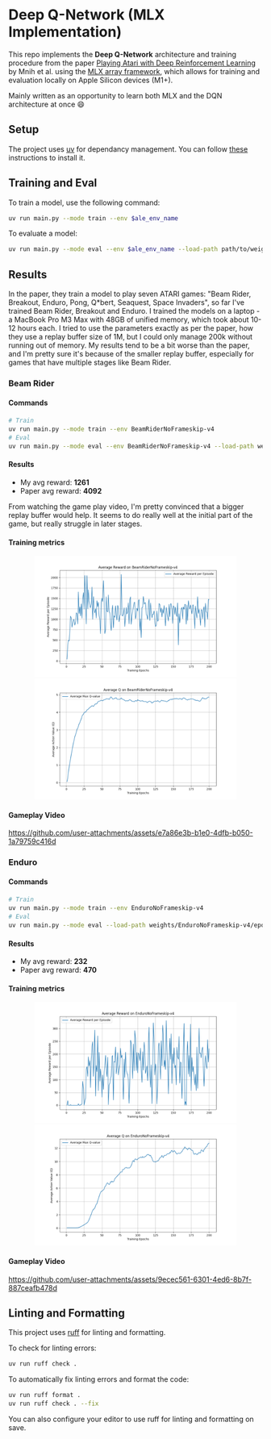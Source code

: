 # Deep Q-Network (MLX Implementation)

This repo implements the **Deep Q-Network** architecture and training procedure from the paper [Playing Atari with Deep Reinforcement Learning](https://arxiv.org/abs/1312.5602) by Mnih et al. using the [MLX array framework](https://github.com/ml-explore/mlx), which allows for training and evaluation locally on Apple Silicon devices (M1+).

Mainly written as an opportunity to learn both MLX and the DQN architecture at once 😄

## Setup

The project uses [uv](https://github.com/astral-sh/uv) for dependancy management. You can follow [these](https://github.com/astral-sh/uv?tab=readme-ov-file#installation) instructions to install it.

## Training and Eval

To train a model, use the following command:

```bash
uv run main.py --mode train --env $ale_env_name
```

To evaluate a model:

```bash
uv run main.py --mode eval --env $ale_env_name --load-path path/to/weights
```

## Results

In the paper, they train a model to play seven ATARI games: "Beam Rider, Breakout, Enduro, Pong, Q*bert, Seaquest, Space Invaders", so far I've trained Beam Rider, Breakout and Enduro. I trained the models on a laptop - a MacBook Pro M3 Max with 48GB of unified memory, which took about 10-12 hours each. I tried to use the parameters exactly as per the paper, how they use a replay buffer size of 1M, but I could only manage 200k without running out of memory. My results tend to be a bit worse than the paper, and I'm pretty sure it's because of the smaller replay buffer, especially for games that have multiple stages like Beam Rider.

### Beam Rider

#### Commands

```bash
# Train
uv run main.py --mode train --env BeamRiderNoFrameskip-v4
# Eval
uv run main.py --mode eval --env BeamRiderNoFrameskip-v4 --load-path weights/BeamRiderNoFrameskip-v4/epoch_200.safetensors
```

#### Results

* My avg reward: **1261**
* Paper avg reward: **4092**

From watching the game play video, I'm pretty convinced that a bigger replay buffer would help. It seems to do really well at the initial part of the game, but really struggle in later stages.

#### Training metrics

<p align="center">
  <img src="weights/BeamRiderNoFrameskip-v4/rewards_plot.png" alt="Rewards Plot" width="400">
  <img src="weights/BeamRiderNoFrameskip-v4/q_values_plot.png"  alt="Q Values Plot" width="400">
</p>

#### Gameplay Video


https://github.com/user-attachments/assets/e7a86e3b-b1e0-4dfb-b050-1a79759c416d


### Enduro

#### Commands

```bash
# Train
uv run main.py --mode train --env EnduroNoFrameskip-v4
# Eval
uv run main.py --mode eval --load-path weights/EnduroNoFrameskip-v4/epoch_200.safetensors --env EnduroNoFrameskip-v4
```

#### Results

* My avg reward: **232**
* Paper avg reward: **470**

#### Training metrics

<p align="center">
  <img src="weights/EnduroNoFrameskip-v4/rewards_plot.png" alt="Rewards Plot" width="400">
  <img src="weights/EnduroNoFrameskip-v4/q_values_plot.png"  alt="Q Values Plot" width="400">
</p>

#### Gameplay Video



https://github.com/user-attachments/assets/9ecec561-6301-4ed6-8b7f-887ceafb478d



## Linting and Formatting

This project uses [ruff](https://github.com/astral-sh/ruff) for linting and formatting.

To check for linting errors:

```bash
uv run ruff check .
```

To automatically fix linting errors and format the code:

```bash
uv run ruff format .
uv run ruff check . --fix
```

You can also configure your editor to use ruff for linting and formatting on save.
